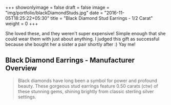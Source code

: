 +++
showonlyimage = false
draft = false
image = "img/portfolio/blackDiamondStuds.jpg"
date = "2016-11-05T18:25:22+05:30"
title = "Black Diamond Stud Earrings - 1/2 Carat"
weight = 0
+++

She loved these, and they weren't super expensive! Simple enough that she could wear them with just about anything. I judged this gift as successful because she bought her a sister a pair shortly after :) Yay me!
<!--more-->


## Black Diamond Earrings - Manufacturer Overview

> Black diamonds have long been a symbol for power and profound beauty. These gorgeous stud earrings feature 0.50 carats (ctw) of these stunning gems, shining brightly from classic sterling silver settings.
